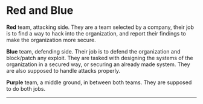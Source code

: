 # Red and Blue

**Red** team, attacking side. They are a team selected by a company, their job is to find a way to hack into the organization, and report their findings to make the organization more secure.

**Blue** team, defending side. Their job is to defend the organization and block/patch any exploit. They are tasked with designing the systems of the organization in a secured way, or securing an already made system. They are also supposed to handle attacks properly.

**Purple** team, a middle ground, in between both teams. They are supposed to do both jobs.

---
